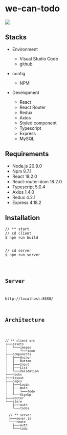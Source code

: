 # we-can-todo

<img src="https://github.com/Kang-Dayeon/we-can-todo/assets/94333816/0e8e56cd-dc8d-4e6b-8806-5789f9baf23f" />

## Stacks
* Environment
  - Visual Studio Code
  - github
  
* config
  - NPM
  
* Development
  - React
  - React Router
  - Redux
  - Axios
  - Styled component
  - Typescript
  - Express
  - MySQL

## Requirements

* Node.js 20.9.0
* Npm 9.7.1
* React 18.2.0
* React-router-dom 18.2.0
* Typescript 5.0.4
* Axios 1.4.0
* Redux 4.2.1
* Express 4.18.2

## Installation
<pre>
<code>// ** start
// cd client
$ npm run build

  
// cd server
$ npm run server
</pre>

## Server
http://localhost:8080/

## Architecture

<pre>
<code>
// ** client src
├───assets
│   └───images
│       └───icon
├───components
│   ├───Anchor
│   ├───Button
│   ├───Input
│   ├───List
│   └───Validation
├───hooks
├───layout
├───pages
│   ├───Login
│   ├───main
│   │   └───Todo
│   └───SignUp
├───Router
└───store
    ├───auth
    └───todos

  // ** server
  ├───sever.js
  └───route
    ├───auth
    └───todo
    </code>
    </pre>
